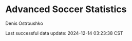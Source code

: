 # Advanced Soccer Statistics
Denis Ostroushko

<!-- gfm -->

Last successful data update: 2024-12-14 03:23:38 CST
